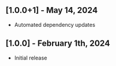 ## [1.0.0+1] - May 14, 2024

* Automated dependency updates


## [1.0.0] - February 1th, 2024

* Initial release


















